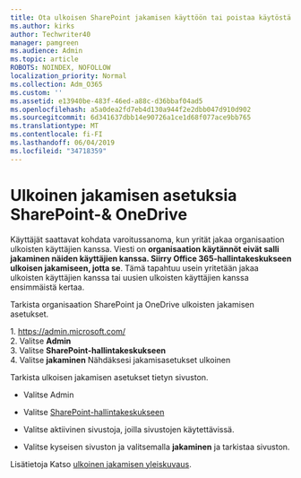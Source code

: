 ```yaml
---
title: Ota ulkoisen SharePoint jakamisen käyttöön tai poistaa käytöstä
ms.author: kirks
author: Techwriter40
manager: pamgreen
ms.audience: Admin
ms.topic: article
ROBOTS: NOINDEX, NOFOLLOW
localization_priority: Normal
ms.collection: Adm_O365
ms.custom: ''
ms.assetid: e13940be-483f-46ed-a88c-d36bbaf04ad5
ms.openlocfilehash: a5a0dea2fd7eb4d130a944f2e2dbb047d910d902
ms.sourcegitcommit: 6d341637dbb14e90726a1ce1d68f077ace9bb765
ms.translationtype: MT
ms.contentlocale: fi-FI
ms.lasthandoff: 06/04/2019
ms.locfileid: "34718359"
---
```

# <a name="external-sharing-settings-for-sharepoint--onedrive"></a>Ulkoinen jakamisen asetuksia SharePoint-& OneDrive

Käyttäjät saattavat kohdata varoitussanoma, kun yrität jakaa organisaation ulkoisten käyttäjien kanssa. Viesti on **organisaation käytännöt eivät salli jakaminen näiden käyttäjien kanssa. Siirry Office 365-hallintakeskukseen ulkoisen jakamiseen, jotta se**. Tämä tapahtuu usein yritetään jakaa ulkoisten käyttäjien kanssa tai uusien ulkoisten käyttäjien kanssa ensimmäistä kertaa.

Tarkista organisaation SharePoint ja OneDrive ulkoisten jakamisen asetukset.&nbsp;</strong></p> <p>1.&nbsp;<a href="https://admin.microsoft.com/AdminPortal/Home#/homepage">https://admin.microsoft.com/</a><br />2. Valitse <strong>Admin</strong><br />3. Valitse <strong>SharePoint-hallintakeskukseen</strong><br />4. Valitse <strong>jakaminen</strong> Nähdäksesi jakamisasetukset ulkoinen

Tarkista ulkoisen jakamisen asetukset tietyn sivuston.

- Valitse Admin

- Valitse [SharePoint-hallintakeskukseen](https://admin.microsoft.com/AdminPortal/Home#/homepage">https://admin.microsoft.com/)

- Valitse aktiivinen sivustoja, joilla sivustojen käytettävissä.
- Valitse kyseisen sivuston ja valitsemalla **jakaminen** ja tarkistaa sivuston.

Lisätietoja Katso [ulkoinen jakamisen yleiskuvaus](https://docs.microsoft.com/en-us/sharepoint/external-sharing-overview).